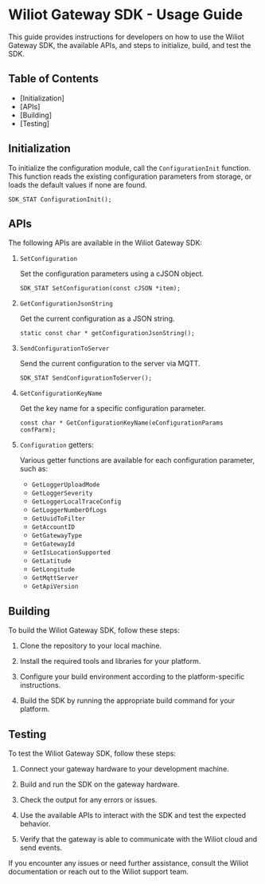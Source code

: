 Wiliot Gateway SDK - Usage Guide
================================

This guide provides instructions for developers on how to use the Wiliot Gateway SDK, the available APIs, and steps to initialize, build, and test the SDK.

Table of Contents
-----------------

-   [Initialization]
-   [APIs]
-   [Building]
-   [Testing]

Initialization
--------------

To initialize the configuration module, call the `ConfigurationInit` function. This function reads the existing configuration parameters from storage, or loads the default values if none are found.



`SDK_STAT ConfigurationInit();`

APIs
----

The following APIs are available in the Wiliot Gateway SDK:

1.  `SetConfiguration`

    Set the configuration parameters using a cJSON object.



    `SDK_STAT SetConfiguration(const cJSON *item);`

2.  `GetConfigurationJsonString`

    Get the current configuration as a JSON string.



    `static const char * getConfigurationJsonString();`

3.  `SendConfigurationToServer`

    Send the current configuration to the server via MQTT.



    `SDK_STAT SendConfigurationToServer();`

4.  `GetConfigurationKeyName`

    Get the key name for a specific configuration parameter.



    `const char * GetConfigurationKeyName(eConfigurationParams confParm);`

5.  `Configuration` getters:

    Various getter functions are available for each configuration parameter, such as:

    -   `GetLoggerUploadMode`
    -   `GetLoggerSeverity`
    -   `GetLoggerLocalTraceConfig`
    -   `GetLoggerNumberOfLogs`
    -   `GetUuidToFilter`
    -   `GetAccountID`
    -   `GetGatewayType`
    -   `GetGatewayId`
    -   `GetIsLocationSupported`
    -   `GetLatitude`
    -   `GetLongitude`
    -   `GetMqttServer`
    -   `GetApiVersion`

Building
--------

To build the Wiliot Gateway SDK, follow these steps:

1.  Clone the repository to your local machine.

2.  Install the required tools and libraries for your platform.

3.  Configure your build environment according to the platform-specific instructions.

4.  Build the SDK by running the appropriate build command for your platform.

Testing
-------

To test the Wiliot Gateway SDK, follow these steps:

1.  Connect your gateway hardware to your development machine.

2.  Build and run the SDK on the gateway hardware.

3.  Check the output for any errors or issues.

4.  Use the available APIs to interact with the SDK and test the expected behavior.

5.  Verify that the gateway is able to communicate with the Wiliot cloud and send events.

If you encounter any issues or need further assistance, consult the Wiliot documentation or reach out to the Wiliot support team.
